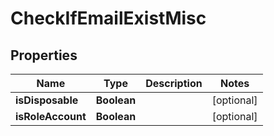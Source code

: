 # CheckIfEmailExistMisc

## Properties
Name | Type | Description | Notes
------------ | ------------- | ------------- | -------------
**isDisposable** | **Boolean** |  |  [optional]
**isRoleAccount** | **Boolean** |  |  [optional]
